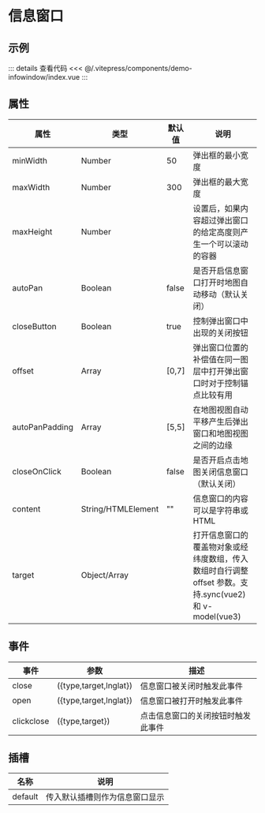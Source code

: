 # 信息窗口

## 示例

<demo-infowindow></demo-infowindow>

::: details 查看代码
<<< @/.vitepress/components/demo-infowindow/index.vue
:::

## 属性

| 属性             | 类型                 | 默认值   | 说明                                                                  |
|----------------|--------------------|-------|---------------------------------------------------------------------|
| minWidth       | Number             | 50    | 弹出框的最小宽度                                                            |
| maxWidth       | Number             | 300   | 弹出框的最大宽度                                                            |
| maxHeight      | Number             |       | 设置后，如果内容超过弹出窗口的给定高度则产生一个可以滚动的容器                                     |
| autoPan        | Boolean            | false | 是否开启信息窗口打开时地图自动移动（默认关闭）                                             |
| closeButton    | Boolean            | true  | 控制弹出窗口中出现的关闭按钮                                                      |
| offset         | Array              | [0,7] | 弹出窗口位置的补偿值在同一图层中打开弹出窗口时对于控制锚点比较有用                                   |
| autoPanPadding | Array              | [5,5] | 在地图视图自动平移产生后弹出窗口和地图视图之间的边缘                                          |
| closeOnClick   | Boolean            | false | 是否开启点击地图关闭信息窗口（默认关闭）                                                |
| content        | String/HTMLElement | ""    | 信息窗口的内容可以是字符串或 HTML                                                 |
| target         | Object/Array       |       | 打开信息窗口的覆盖物对象或经纬度数组，传入数组时自行调整 offset 参数。支持.sync(vue2)和 v-model(vue3) |

## 事件

| 事件         | 参数                     | 描述                |
|------------|------------------------|-------------------|
| close      | ({type,target,lnglat}) | 信息窗口被关闭时触发此事件     |
| open       | ({type,target,lnglat}) | 信息窗口被打开时触发此事件     |
| clickclose | ({type,target})        | 点击信息窗口的关闭按钮时触发此事件 |

## 插槽

| 名称      | 说明              |
|---------|-----------------|
| default | 传入默认插槽则作为信息窗口显示 |
